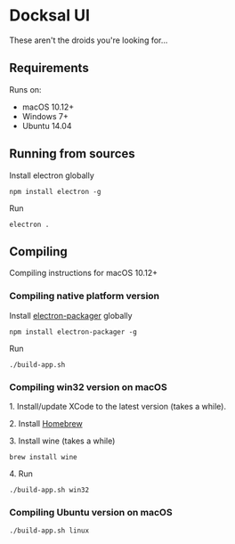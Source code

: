 # Docksal UI

These aren't the droids you're looking for...

## Requirements

Runs on:

- macOS 10.12+
- Windows 7+
- Ubuntu 14.04

## Running from sources

Install electron globally
```
npm install electron -g
```

Run
```
electron .
```

## Compiling

Compiling instructions for macOS 10.12+

### Compiling native platform version

Install [electron-packager](https://github.com/electron-userland/electron-packager) globally
```
npm install electron-packager -g
```

Run
```
./build-app.sh
```

### Compiling win32 version on macOS

1\. Install/update XCode to the latest version (takes a while).

2\. Install [Homebrew](http://brew.sh/)

3\. Install wine  (takes a while)
```
brew install wine
```

4\. Run
```
./build-app.sh win32
```

### Compiling Ubuntu version on macOS

```
./build-app.sh linux
```
